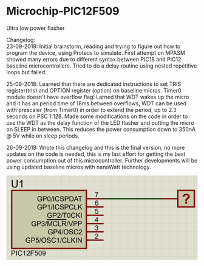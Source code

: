 # Microchip-PIC12F509
Ultra low power flasher

Changelog:<br>
23-09-2018: Initial brainstorm, reading and trying to figure out how to program the device, using Proteus to simulate. First attempt on MPASM showed many errors due to different syntax between PIC18 and PIC12 baseline microcontrollers. Tried to do a delay routine using nested repetitive loops but failed. <br>

25-09-2018: Learned that there are dedicated instructions to set TRIS register(tris) and OPTION register (option) on baseline micros. Timer0 module doesn't have overflow flag! Larned that WDT wakes up the micro and it has an period time of 18ms between overflows, WDT can be used with prescaler (from Timer0) in order to extend the period, up to 2.3 seconds on PSC 1:128. Made some modifications on the code in order to use the WDT as the delay function of the LED flasher and putting the micro on SLEEP in between. This reduces the power consumption down to 350nA @ 5V while on sleep periods. <br>

26-09-2018: Wrote this changelog and this is the final version, no more updates on the code is needed, this is my last effort for getting the best power consumption out of this microcontroller. Further developments will be using updated baseline micros with nanoWatt technology.

<img src="image.PNG">
